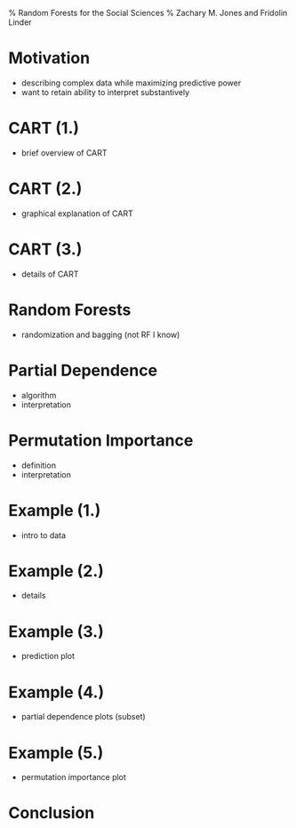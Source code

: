 % Random Forests for the Social Sciences
% Zachary M. Jones and Fridolin Linder

# Motivation
 - describing complex data while maximizing predictive power
 - want to retain ability to interpret substantively

# CART (1.)
 - brief overview of CART

# CART (2.)
 - graphical explanation of CART

# CART (3.)
 - details of CART

# Random Forests 
 - randomization and bagging (not RF I know)

# Partial Dependence
 - algorithm
 - interpretation

# Permutation Importance
 - definition
 - interpretation

# Example (1.)
 - intro to data

# Example (2.)
 - details

# Example (3.)
 - prediction plot

# Example (4.)
 - partial dependence plots (subset)

# Example (5.)
 - permutation importance plot

# Conclusion
